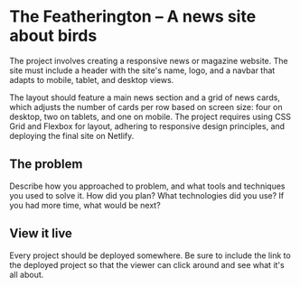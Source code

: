 # The Featherington – A news site about birds

The project involves creating a responsive news or magazine website. The site must include a header with the site's name, logo, and a navbar that adapts to mobile, tablet, and desktop views.

The layout should feature a main news section and a grid of news cards, which adjusts the number of cards per row based on screen size: four on desktop, two on tablets, and one on mobile. The project requires using CSS Grid and Flexbox for layout, adhering to responsive design principles, and deploying the final site on Netlify.

## The problem

Describe how you approached to problem, and what tools and techniques you used to solve it. How did you plan? What technologies did you use? If you had more time, what would be next?

## View it live

Every project should be deployed somewhere. Be sure to include the link to the deployed project so that the viewer can click around and see what it's all about.
